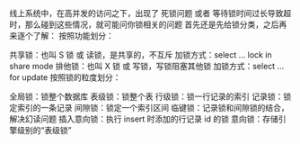 线上系统中，在高并发的访问之下，出现了 死锁问题 或者 等待锁时间过长导致超时，那么碰到这些情况，就可能问你锁相关的问题
首先还是先给锁分类，之后再来逐个了解：
按照功能划分：

共享锁：也叫 S 锁 或 读锁，是共享的，不互斥
加锁方式：select ... lock in share mode
排他锁：也叫 X 锁 或 写锁，写锁阻塞其他锁
加锁方式：select ... for update
按照锁的粒度划分：

全局锁：锁整个数据库
表级锁：锁整个表
行级锁：锁一行记录的索引
记录锁：锁定索引的一条记录
间隙锁：锁定一个索引区间
临键锁：记录锁和间隙锁的结合，解决幻读问题
插入意向锁：执行 insert 时添加的行记录 id 的锁
意向锁：存储引擎级别的“表级锁”